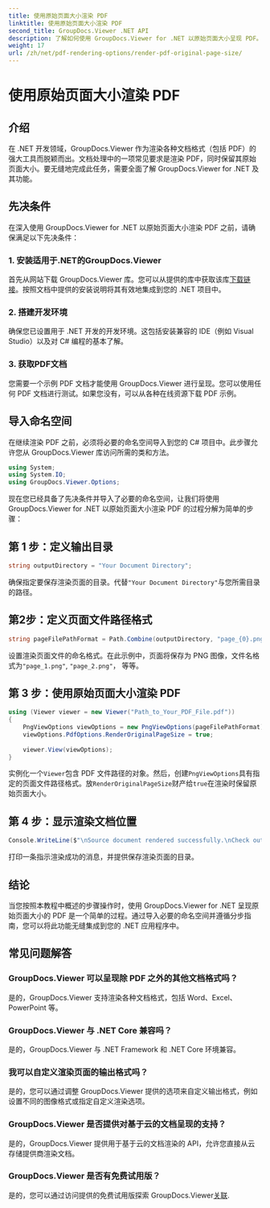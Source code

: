 ```yaml
---
title: 使用原始页面大小渲染 PDF
linktitle: 使用原始页面大小渲染 PDF
second_title: GroupDocs.Viewer .NET API
description: 了解如何使用 GroupDocs.Viewer for .NET 以原始页面大小呈现 PDF。按照我们的分步指南无缝集成此功能。
weight: 17
url: /zh/net/pdf-rendering-options/render-pdf-original-page-size/
---
```


# 使用原始页面大小渲染 PDF

## 介绍
在 .NET 开发领域，GroupDocs.Viewer 作为渲染各种文档格式（包括 PDF）的强大工具而脱颖而出。文档处理中的一项常见要求是渲染 PDF，同时保留其原始页面大小。要无缝地完成此任务，需要全面了解 GroupDocs.Viewer for .NET 及其功能。
## 先决条件
在深入使用 GroupDocs.Viewer for .NET 以原始页面大小渲染 PDF 之前，请确保满足以下先决条件：
### 1. 安装适用于.NET的GroupDocs.Viewer
首先从网站下载 GroupDocs.Viewer 库。您可以从提供的库中获取该库[下载链接](https://releases.groupdocs.com/viewer/net/)。按照文档中提供的安装说明将其有效地集成到您的 .NET 项目中。
### 2. 搭建开发环境
确保您已设置用于 .NET 开发的开发环境。这包括安装兼容的 IDE（例如 Visual Studio）以及对 C# 编程的基本了解。
### 3. 获取PDF文档
您需要一个示例 PDF 文档才能使用 GroupDocs.Viewer 进行呈现。您可以使用任何 PDF 文档进行测试。如果您没有，可以从各种在线资源下载 PDF 示例。

## 导入命名空间
在继续渲染 PDF 之前，必须将必要的命名空间导入到您的 C# 项目中。此步骤允许您从 GroupDocs.Viewer 库访问所需的类和方法。

```csharp
using System;
using System.IO;
using GroupDocs.Viewer.Options;
```

现在您已经具备了先决条件并导入了必要的命名空间，让我们将使用 GroupDocs.Viewer for .NET 以原始页面大小渲染 PDF 的过程分解为简单的步骤：
## 第 1 步：定义输出目录
```csharp
string outputDirectory = "Your Document Directory";
```
确保指定要保存渲染页面的目录。代替`"Your Document Directory"`与您所需目录的路径。
## 第2步：定义页面文件路径格式
```csharp
string pageFilePathFormat = Path.Combine(outputDirectory, "page_{0}.png");
```
设置渲染页面文件的命名格式。在此示例中，页面将保存为 PNG 图像，文件名格式为`"page_1.png"`, `"page_2.png"`， 等等。
## 第 3 步：使用原始页面大小渲染 PDF
```csharp
using (Viewer viewer = new Viewer("Path_to_Your_PDF_File.pdf"))
{
    PngViewOptions viewOptions = new PngViewOptions(pageFilePathFormat);
    viewOptions.PdfOptions.RenderOriginalPageSize = true;
    
    viewer.View(viewOptions);
}
```
实例化一个`Viewer`包含 PDF 文件路径的对象。然后，创建`PngViewOptions`具有指定的页面文件路径格式。放`RenderOriginalPageSize`财产给`true`在渲染时保留原始页面大小。
## 第 4 步：显示渲染文档位置
```csharp
Console.WriteLine($"\nSource document rendered successfully.\nCheck output in {outputDirectory}.");
```
打印一条指示渲染成功的消息，并提供保存渲染页面的目录。

## 结论
当您按照本教程中概述的步骤操作时，使用 GroupDocs.Viewer for .NET 呈现原始页面大小的 PDF 是一个简单的过程。通过导入必要的命名空间并遵循分步指南，您可以将此功能无缝集成到您的 .NET 应用程序中。
## 常见问题解答
### GroupDocs.Viewer 可以呈现除 PDF 之外的其他文档格式吗？
是的，GroupDocs.Viewer 支持渲染各种文档格式，包括 Word、Excel、PowerPoint 等。
### GroupDocs.Viewer 与 .NET Core 兼容吗？
是的，GroupDocs.Viewer 与 .NET Framework 和 .NET Core 环境兼容。
### 我可以自定义渲染页面的输出格式吗？
是的，您可以通过调整 GroupDocs.Viewer 提供的选项来自定义输出格式，例如设置不同的图像格式或指定自定义渲染选项。
### GroupDocs.Viewer 是否提供对基于云的文档呈现的支持？
是的，GroupDocs.Viewer 提供用于基于云的文档渲染的 API，允许您直接从云存储提供商渲染文档。
### GroupDocs.Viewer 是否有免费试用版？
是的，您可以通过访问提供的免费试用版探索 GroupDocs.Viewer[关联](https://releases.groupdocs.com/).